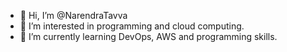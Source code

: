 - 👋 Hi, I’m @NarendraTavva
- 👀 I’m interested in programming and cloud computing.
- 🌱 I’m currently learning DevOps, AWS and programming skills.

<!---
NarendraTavva/NarendraTavva is a ✨ special ✨ repository because its `README.md` (this file) appears on your GitHub profile.
You can click the Preview link to take a look at your changes.
--->
